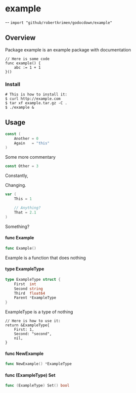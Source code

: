 # example
--
```import "github/robertkrimen/godocdown/example"```

## Overview

Package example is an example package with documentation

	// Here is some code
	func example() {
		abc := 1 + 1
	}()

### Install

	# This is how to install it:
	$ curl http://example.com
	$ tar xf example.tar.gz -C .
	$ ./example &

## Usage

```go
const (
	Another = 0
	Again   = "this"
)
```
Some more commentary

```go
const Other = 3
```
Constantly,

Changing.

```go
var (
	This = 1

	// Anything?
	That = 2.1
)
```
Something?

#### func  Example

```go
func Example()
```
Example is a function that does nothing

#### type ExampleType

```go
type ExampleType struct {
	First  int
	Second string
	Third  float64
	Parent *ExampleType
}
```

ExampleType is a type of nothing

    // Here is how to use it:
    return &ExampleType{
    	First: 1,
    	Second: "second",
    	nil,
    }

#### func  NewExample

```go
func NewExample() *ExampleType
```

#### func (ExampleType) Set

```go
func (ExampleType) Set() bool
```
